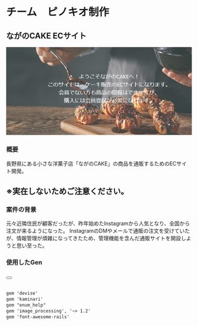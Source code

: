 # チーム　ピノキオ制作
## ながのCAKE ECサイト
![トップ画像](./bc17b189621cf699673c8d5b3c5447b7.png)

### 概要
長野県にある小さな洋菓子店「ながのCAKE」の商品を通販するためのECサイト開発。
## ※実在しないためご注意ください。 ##

### 案件の背景
元々近隣住民が顧客だったが、昨年始めたInstagramから人気となり、全国から注文が来るようになった。
InstagramのDMやメールで通販の注文を受けていたが、情報管理が煩雑になってきたため、管理機能を含んだ通販サイトを開設しようと思い至った。

### 使用したGen
<div>
  <button class="copy-button" onclick="copyToClipboard()"></button>
  <pre><code id="code-block">
gem 'devise'
gem 'kaminari'
gem "enum_help"
gem 'image_processing', '~> 1.2'
gem 'font-awesome-rails'
  </code></pre>
</div>
